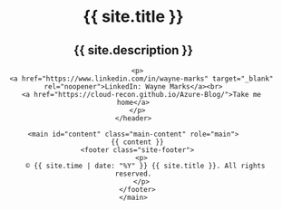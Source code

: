 <!DOCTYPE html>
<html lang="{{ site.lang | default: "en-US" }}">
  <head>
    <meta charset="UTF-8">
    <meta http-equiv="X-UA-Compatible" content="IE=edge">
    <meta name="viewport" content="width=device-width, initial-scale=1">
    <title>{{ page.title | default: site.title }}</title>
    <link rel="stylesheet" href="{{ '/assets/css/style.css?v=' | append: site.github.build_revision | relative_url }}">
  </head>

  <body>
    <header class="page-header" role="banner">
      <h1 class="project-name">{{ site.title }}</h1>
      <h2 class="project-tagline">{{ site.description }}</h2>

      <p>
        <a href="https://www.linkedin.com/in/wayne-marks" target="_blank" rel="noopener">LinkedIn: Wayne Marks</a><br>
        <a href="https://cloud-recon.github.io/Azure-Blog/">Take me home</a>
      </p>
    </header>

    <main id="content" class="main-content" role="main">
      {{ content }}
      <footer class="site-footer">
        <p>
          © {{ site.time | date: "%Y" }} {{ site.title }}. All rights reserved.
        </p>
      </footer>
    </main>
  </body>
</html>
